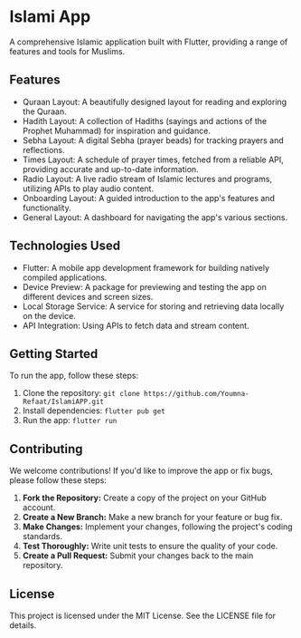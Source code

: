 # Islami App

A comprehensive Islamic application built with Flutter, providing a range of features and tools for Muslims.

## Features

* Quraan Layout: A beautifully designed layout for reading and exploring the Quraan.
* Hadith Layout: A collection of Hadiths (sayings and actions of the Prophet Muhammad) for inspiration and guidance.
* Sebha Layout: A digital Sebha (prayer beads) for tracking prayers and reflections.
* Times Layout: A schedule of prayer times, fetched from a reliable API, providing accurate and up-to-date information.
* Radio Layout: A live radio stream of Islamic lectures and programs, utilizing APIs to play audio content.
* Onboarding Layout: A guided introduction to the app's features and functionality.
* General Layout: A dashboard for navigating the app's various sections.

## Technologies Used

* Flutter: A mobile app development framework for building natively compiled applications.
* Device Preview: A package for previewing and testing the app on different devices and screen sizes.
* Local Storage Service: A service for storing and retrieving data locally on the device.
* API Integration: Using APIs to fetch data and stream content.

## Getting Started

To run the app, follow these steps:

1. Clone the repository: `git clone https://github.com/Youmna-Refaat/IslamiAPP.git`
2. Install dependencies: `flutter pub get`
3. Run the app: `flutter run`

## Contributing

We welcome contributions! If you'd like to improve the app or fix bugs, please follow these steps:

1. **Fork the Repository:** Create a copy of the project on your GitHub account.
2. **Create a New Branch:** Make a new branch for your feature or bug fix.
3. **Make Changes:** Implement your changes, following the project's coding standards.
4. **Test Thoroughly:** Write unit tests to ensure the quality of your code.
5. **Create a Pull Request:** Submit your changes back to the main repository.

## License

This project is licensed under the MIT License. See the LICENSE file for details.
